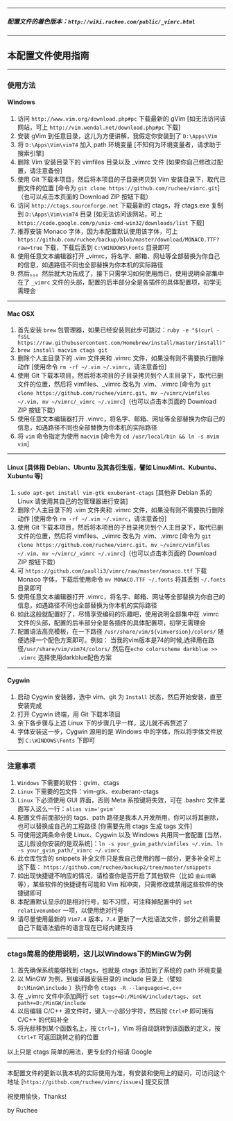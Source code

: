 ----

##### 配置文件的着色版本：`http://wiki.ruchee.com/public/_vimrc.html`

----

## 本配置文件使用指南

----

### 使用方法

#### Windows

1. 访问 `http://www.vim.org/download.php#pc` 下载最新的 gVim [如无法访问该网站，可上 `http://vim.wendal.net/download.php#pc` 下载]
2. 安装 gVim 到任意目录，这儿为方便讲解，我假定你安装到了 `D:\Apps\Vim`
3. 将 `D:\Apps\Vim\vim74` 加入 path 环境变量 [不知何为环境变量者，请求助于搜索引擎]
4. 删除 Vim 安装目录下的 vimfiles 目录以及 _vimrc 文件 [如果你自己修改过配置，请注意备份]
5. 使用 Git 下载本项目，然后将本项目的子目录拷贝到 Vim 安装目录下，取代已删文件的位置 [命令为 `git clone https://github.com/ruchee/vimrc.git`]（也可以点击本页面的 Download ZIP 按钮下载）
6. 访问 `http://ctags.sourceforge.net` 下载最新的 ctags，将 ctags.exe 复制到 `D:\Apps\Vim\vim74` 目录 [如无法访问该网站，可上 `https://code.google.com/p/unix-cmd-win32/downloads/list` 下载]
7. 推荐安装 Monaco 字体，因为本配置默认使用该字体，可上 `https://github.com/ruchee/backup/blob/master/download/MONACO.TTF?raw=true` 下载，下载后丢到 `C:\WINDOWS\Fonts` 目录即可
8. 使用任意文本编辑器打开 _vimrc，将名字、邮箱、网址等全部替换为你自己的信息，如遇路径不同也全部替换为你本机的实际路径
9. 然后。。。然后就大功告成了，接下只需学习如何使用而已，使用说明全部集中在了 `_vimrc` 文件的头部，配置的后半部分全是各插件的具体配置项，初学无需理会

----

#### Mac OSX

1. 首先安装 `brew` 包管理器，如果已经安装则此步可跳过：`ruby -e "$(curl -fsSL https://raw.githubusercontent.com/Homebrew/install/master/install)"`
2. `brew install macvim ctags git`
3. 删除个人主目录下的 .vim 文件夹和 .vimrc 文件，如果没有则不需要执行删除动作 [使用命令 `rm -rf ~/.vim ~/.vimrc`，请注意备份]
4. 使用 Git 下载本项目，然后将本项目的子目录拷贝到个人主目录下，取代已删文件的位置，然后将 vimfiles、_vimrc 改名为 .vim、.vimrc [命令为 `git clone https://github.com/ruchee/vimrc.git`、`mv ~/vimrc/vimfiles ~/.vim`、`mv ~/vimrc/_vimrc ~/.vimrc`]（也可以点击本页面的 Download ZIP 按钮下载）
5. 使用任意文本编辑器打开 .vimrc，将名字、邮箱、网址等全部替换为你自己的信息，如遇路径不同也全部替换为你本机的实际路径
6. 将 `vim` 命令指定为使用 `macvim` [命令为 `cd /usr/local/bin && ln -s mvim vim`]

----

#### Linux [具体指 Debian、Ubuntu 及其各衍生版，譬如 LinuxMint、Kubuntu、Xubuntu 等]

1. `sudo apt-get install vim-gtk exuberant-ctags` [其他非 Debian 系的 Linux 请使用其自己的包管理器进行安装]
2. 删除个人主目录下的 .vim 文件夹和 .vimrc 文件，如果没有则不需要执行删除动作 [使用命令 `rm -rf ~/.vim ~/.vimrc`，请注意备份]
3. 使用 Git 下载本项目，然后将本项目的子目录拷贝到个人主目录下，取代已删文件的位置，然后将 vimfiles、_vimrc 改名为 .vim、.vimrc [命令为 `git clone https://github.com/ruchee/vimrc.git`、`mv ~/vimrc/vimfiles ~/.vim`、`mv ~/vimrc/_vimrc ~/.vimrc`]（也可以点击本页面的 Download ZIP 按钮下载）
4. 可 `https://github.com/paulli3/vimrc/raw/master/monaco.ttf` 下载 Monaco 字体，下载后使用命令 `mv MONACO.TTF ~/.fonts` 将其丢到 `~/.fonts` 目录即可
5. 使用任意文本编辑器打开 .vimrc，将名字、邮箱、网址等全部替换为你自己的信息，如遇路径不同也全部替换为你本机的实际路径
6. 如此这般就配置好了，尽情享受编码的乐趣吧，使用说明全部集中在 .vimrc 文件的头部，配置的后半部分全是各插件的具体配置项，初学无需理会
7. 配置语法高亮模板，在一下路径 `/usr/share/vim/${vimversion}/colors/` 随便选择一个配色方案即可。例如：
   当我的vim版本是74的时候,选择用在路径`/usr/share/vim/vim74/colors/` 然后在`echo colorscheme darkblue >> .vimrc` 选择使用darkblue配色方案
----

#### Cygwin

1. 启动 Cygwin 安装器，选中 vim、git 为 `Install` 状态，然后开始安装，直至安装完成
2. 打开 Cygwin 终端，用 Git 下载本项目
3. 余下各步骤与上述 Linux 下的步骤几乎一样，这儿就不再赘述了
4. 字体安装这一步，Cygwin 源用的是 Windows 中的字体，所以将字体文件放到 `C:\WINDOWS\Fonts` 下即可

----

### 注意事项

1. `Windows` 下需要的软件：gvim、ctags
2. `Linux` 下需要的包文件：vim-gtk、exuberant-ctags
3. `Linux` 下必须使用 GUI 界面，否则 Meta 系按键将失效，可在 .bashrc 文件里面写入这么一行：`alias vim='gvim'`
4. 配置文件前面部分的 tags、path 路径是我本人开发所用，你可以将其删除，也可以替换成自己的工程路径 [你需要先用 ctags 生成 tags 文件]
5. 可使用这两条命令使 Linux、Cygwin 以及 Windows 共用同一套配置 [当然，这儿假设你安装的是双系统]：`ln -s your_gvim_path/vimfiles ~/.vim`、`ln -s your_gvim_path/_vimrc ~/.vimrc`
6. 此仓库包含的 snippets 补全文件只是我自己使用的那一部分，更多补全可上这下载： `https://github.com/ruchee/backup2/tree/master/snippets`
7. 如出现快捷键不响应的情况，请检查你是否开启了其他软件（比如 `金山词霸` 等），某些软件的快捷键有可能和 Vim 相冲突，只需修改或禁用这些软件的快捷键即可
8. 本配置默认显示的是相对行号，如不习惯，可注释掉配置中的 `set relativenumber` 一项，以使用绝对行号
9. 请尽量使用最新的 `Vim7.4` 版本，`7.4` 更新了一大批语法文件，部分之前需要自己下载语法插件的语言现在已经内建支持

----

### ctags简易的使用说明，这儿以Windows下的MinGW为例

1. 首先确保系统能够找到 ctags，也就是 ctags 添加到了系统的 path 环境变量
2. 以 MinGW 为例，到编译器安装目录的 include 目录上（譬如 `D:\MinGW\include` ）执行命令 `ctags -R --languages=c,c++`
3. 在 _vimrc 文件中添加两行 `set tags+=D:/MinGW/include/tags`、`set path+=D:/MinGW/include`
4. 以后编辑 C/C++ 源文件时，键入一小部分字符，然后按 `Ctrl+P` 即可拥有 C/C++ 的代码补全
5. 将光标移到某个函数名上，按 `Ctrl+]`，Vim 将自动跳转到该函数的定义，按 `Ctrl+T` 可返回跳转之前的位置

以上只是 ctags 简单的用法，更专业的介绍请 Google

----

本配置文件的更新以我本机的实际使用为准，有安装和使用上的疑问，可访问这个地址 [`https://github.com/ruchee/vimrc/issues`] 提交反馈

祝使用愉快，Thanks!

by Ruchee
